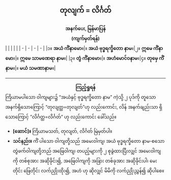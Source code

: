 ## <center>တုလျက် = လိင်္ဂတ်</center>
**<center>အနက်ပေး, မြန်မာပြန်</center>**
**<center>(ကျက်မှတ်ရန်)</center>**
|  |  |  |  |
| - | - | - | - |
|၁။ **အယံ ကိံနာမော**။|။ **အယံ ဗုဒ္ဓရက္ခိတော နာမ**။|၂။ **ဣမေ ကိံနာမော**။|။ **ဣမေ သာမဏေရာ နာမ**။|
|၃။ **တွံ ကိံနာမော**။|။ **အဟံမောင်ဝနာမ**။|၄။ **တုမှေ ကိံနာမ**။|။ **မယံ သမဏာနာမ**။|

---
**<center>ကြည့်ရှုရန်</center>**
ကြိယာမပါသော ဝါကျများ၌ “အယံနှင့် ဗုဒ္ဓရက္ခိတော နာမ” ကဲ့သို့ ၂ ပုဒ်ကို တူသော အနက်ရှိသောကြောင့် “တုလျတ္ထ=တုလျတ်”ဟု လည်းကောင်း, လိန် အနက်ချည်းသာ ရှိသောကြောင့် ”လိင်္ဂတ္ထ=လိင်္ဂတ်” ဟု လည်းကောင်း ခေါ်သည်။
- **[ဆောင်]။** ကြိယာမသတ်, တုလျတ်, လိင်္ဂတ် မြဲမှတ်ပါ။ 
- **သင်နည်း။** ကိံ ပါသော ဝါကျတို့သည် အမေးဝါကျ၊ အယံ ဗုဒ္ဓရက္ခိတော နာမ-စသော တွဲဖက်ဝါကျတို့ဘည် အဖြေဝါကျ၊ တပည့်များကို ၂ စုခွဲထားပြီးလျှင် အမေးဝါကျကို တစ်စုအား အဆိုခိုင်း၍, အဖြေဝါကျကို အခြား တစ်ခုအား အဆိုခိုင်းပါ၊ မေးတိုင်း ဖြေတိုင်း လက်ညှိုးထိုး၍, အဟံ ဟု ဆိုလျှင် မိမိကို လက်ညှိုးညွှန်၍ ဆိုပါစေ။